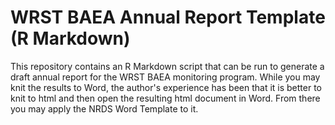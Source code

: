 # WRST BAEA Annual Report Template (R Markdown)
This repository contains an R Markdown script that can be run to generate a draft annual report for the WRST BAEA monitoring program. While you may knit the results to Word, the author's experience has been that it is better to knit to html and then open the resulting html document in Word. From there you may apply the NRDS Word Template to it. 